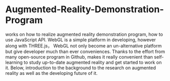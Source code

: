# Augmented-Reality-Demonstration-Program
works on how to realize augmented reality demonstration program, how to use JavaScript API. WebGL is a simple platform in developing, however along with THREE.js， WebGL not only become an un-alternative platform but give developer much than ever conveniences. Thanks to the effort from many open-source program in Github, makes it really convenient than self-learning to study up-to-date augmented reality and get started to work on it. Below, introduction to the background to the research on augmented reality as well as the developing future of it.
